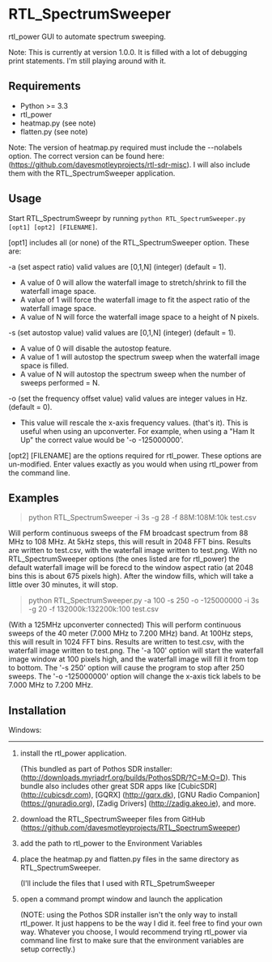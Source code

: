 # RTL_SpectrumSweeper

rtl_power GUI to automate spectrum sweeping.  

Note: This is currently at version 1.0.0. It is filled with a lot of debugging print statements. I'm still playing around 
with it.     


Requirements
------------

- Python >= 3.3
- rtl_power 
- heatmap.py (see note)
- flatten.py (see note)

Note: The version of heatmap.py required must include the --nolabels option. The correct version can be found here:
(https://github.com/davesmotleyprojects/rtl-sdr-misc). I will also include them with the RTL_SpectrumSweeper application. 


Usage
-----

Start RTL_SpectrumSweepr by running ``python RTL_SpectrumSweeper.py [opt1] [opt2] [FILENAME]``.

[opt1] includes all (or none) of the RTL_SpectrumSweeper option. These are:

-a (set aspect ratio) valid values are [0,1,N] (integer) (default = 1). 
   - A value of 0 will allow the waterfall image to stretch/shrink to fill the waterfall image space. 
   - A value of 1 will force the waterfall image to fit the aspect ratio of the waterfall image space.
   - A value of N will force the waterfall image space to a height of N pixels.
 
 -s (set autostop value) valid values are [0,1,N] (integer) (default = 1).
   - A value of 0 will disable the autostop feature.  
   - A value of 1 will autostop the spectrum sweep when the waterfall image space is filled. 
   - A value of N will autostop the spectrum sweep when the number of sweeps performed = N. 

 -o (set the frequency offset value) valid values are integer values in Hz. (default = 0).
   - This value will rescale the x-axis frequency values. (that's it). This is useful when using an upconverter. 
     For example, when using a "Ham It Up" the correct value would be '-o -125000000'.    

[opt2] [FILENAME] are the options required for rtl_power. These options are un-modified. Enter values exactly as you would when using rtl_power from the command line.  


Examples
-----

> python RTL_SpectrumSweeper -i 3s -g 28 -f 88M:108M:10k test.csv

Will perform continuous sweeps of the FM broadcast spectrum from 88 MHz to 108 MHz. At 5kHz steps, this will result in 2048 FFT bins. Results are written to test.csv, with the waterfall image written to test.png. With no RTL_SpectrumSweeper options (the ones listed are for rtl_power) the default waterfall image will be forecd to the window aspect ratio (at 2048 bins this is about 675 pixels high). After the window fills, which will take a little over 30 minutes, it will stop.   

> python RTL_SpectrumSweeper.py -a 100 -s 250 -o -125000000 -i 3s -g 20 -f 132000k:132200k:100 test.csv 

(With a 125MHz upconverter connected) This will perform continuous sweeps of the 40 meter (7.000 MHz to 7.200 MHz) band. At 100Hz steps, this will result in 1024 FFT bins. Results are written to test.csv, with the waterfall image written to test.png. The '-a 100' option will start the waterfall image window at 100 pixels high, and the waterfall image will fill it from top to bottom. The '-s 250' option will cause the program to stop after 250 sweeps. The '-o -125000000' option will change the x-axis tick labels to be 7.000 MHz to 7.200 MHz. 


Installation
------------

Windows:
********

1. install the rtl_power application.
   
   (This bundled as part of Pothos SDR installer: (http://downloads.myriadrf.org/builds/PothosSDR/?C=M;O=D).
   This bundle also includes other great SDR apps like [CubicSDR] (http://cubicsdr.com), [GQRX] (http://gqrx.dk),
   [GNU Radio Companion] (https://gnuradio.org), [Zadig Drivers] (http://zadig.akeo.ie), and more. 
   
2. download the RTL_SpectrumSweeper files from GitHub
   (https://github.com/davesmotleyprojects/RTL_SpectrumSweeper)
   
3. add the path to rtl_power to the Environment Variables

4. place the heatmap.py and flatten.py files in the same directory as RTL_SpectrumSweeper. 

    (I'll include the files that I used with RTL_SpetrumSweeper 

5. open a command prompt window and launch the application

   (NOTE: using the Pothos SDR installer isn't the only way to install rtl_power. It just happens to be the way I did it. 
   feel free to find your own way. Whatever you choose, I would recommend trying rtl_power via command line first to make sure
   that the environment variables are setup correctly.)
   
